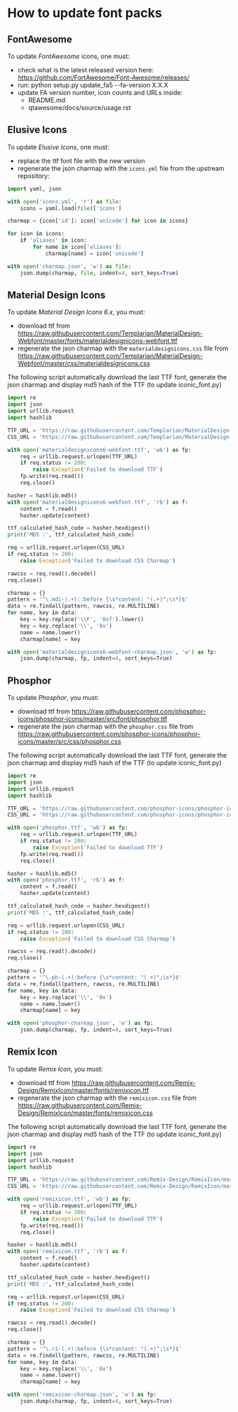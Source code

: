 # How to update font packs

## FontAwesome

To update _FontAwesome_ icons, one must:

- check what is the latest released version here: https://github.com/FortAwesome/Font-Awesome/releases/
- run: python setup.py update_fa5 --fa-version X.X.X
- update FA version number, icon counts and URLs inside:
  - README.md
  - qtawesome/docs/source/usage.rst

## Elusive Icons

To update _Elusive Icons_, one must:

- replace the ttf font file with the new version
- regenerate the json charmap with the `icons.yml` file from the upstream repository:

```Python
import yaml, json

with open('icons.yml', 'r') as file:
    icons = yaml.load(file)['icons']

charmap = {icon['id']: icon['unicode'] for icon in icons}

for icon in icons:
    if 'aliases' in icon:
        for name in icon['aliases']:
            charmap[name] = icon['unicode']

with open('charmap.json', 'w') as file:
    json.dump(charmap, file, indent=4, sort_keys=True)
```

## Material Design Icons

To update _Material Design Icons 6.x_, you must:

- download ttf from <https://raw.githubusercontent.com/Templarian/MaterialDesign-Webfont/master/fonts/materialdesignicons-webfont.ttf>
- regenerate the json charmap with the `materialdesignicons.css` file from <https://raw.githubusercontent.com/Templarian/MaterialDesign-Webfont/master/css/materialdesignicons.css>

The following script automatically download the last TTF font, generate the json charmap and display md5 hash of the TTF (to update iconic_font.py)

```Python
import re
import json
import urllib.request
import hashlib

TTF_URL = 'https://raw.githubusercontent.com/Templarian/MaterialDesign-Webfont/master/fonts/materialdesignicons-webfont.ttf'
CSS_URL = 'https://raw.githubusercontent.com/Templarian/MaterialDesign-Webfont/master/css/materialdesignicons.css'

with open('materialdesignicons6-webfont.ttf', 'wb') as fp:
    req = urllib.request.urlopen(TTF_URL)
    if req.status != 200:
        raise Exception('Failed to download TTF')
    fp.write(req.read())
    req.close()

hasher = hashlib.md5()
with open('materialdesignicons6-webfont.ttf', 'rb') as f:
    content = f.read()
    hasher.update(content)

ttf_calculated_hash_code = hasher.hexdigest()
print('MD5 :', ttf_calculated_hash_code)

req = urllib.request.urlopen(CSS_URL)
if req.status != 200:
    raise Exception('Failed to download CSS Charmap')

rawcss = req.read().decode()
req.close()

charmap = {}
pattern = '^\.mdi-(.+)::before {\s*content: "(.+)";\s*}$'
data = re.findall(pattern, rawcss, re.MULTILINE)
for name, key in data:
    key = key.replace('\\F', '0xf').lower()
    key = key.replace('\\', '0x')
    name = name.lower()
    charmap[name] = key

with open('materialdesignicons6-webfont-charmap.json', 'w') as fp:
    json.dump(charmap, fp, indent=4, sort_keys=True)

```

## Phosphor

To update _Phosphor_, you must:

- download ttf from <https://raw.githubusercontent.com/phosphor-icons/phosphor-icons/master/src/font/phosphor.ttf>
- regenerate the json charmap with the `phosphor.css` file from <https://raw.githubusercontent.com/phosphor-icons/phosphor-icons/master/src/css/phosphor.css>

The following script automatically download the last TTF font, generate the json charmap and display md5 hash of the TTF (to update iconic_font.py)

```Python
import re
import json
import urllib.request
import hashlib

TTF_URL = 'https://raw.githubusercontent.com/phosphor-icons/phosphor-icons/master/src/font/phosphor.ttf'
CSS_URL = 'https://raw.githubusercontent.com/phosphor-icons/phosphor-icons/master/src/css/phosphor.css'

with open('phosphor.ttf', 'wb') as fp:
    req = urllib.request.urlopen(TTF_URL)
    if req.status != 200:
        raise Exception('Failed to download TTF')
    fp.write(req.read())
    req.close()

hasher = hashlib.md5()
with open('phosphor.ttf', 'rb') as f:
    content = f.read()
    hasher.update(content)

ttf_calculated_hash_code = hasher.hexdigest()
print('MD5 :', ttf_calculated_hash_code)

req = urllib.request.urlopen(CSS_URL)
if req.status != 200:
    raise Exception('Failed to download CSS Charmap')

rawcss = req.read().decode()
req.close()

charmap = {}
pattern = '^\.ph-(.+):before {\s*content: "(.+)";\s*}$'
data = re.findall(pattern, rawcss, re.MULTILINE)
for name, key in data:
    key = key.replace('\\', '0x')
    name = name.lower()
    charmap[name] = key

with open('phosphor-charmap.json', 'w') as fp:
    json.dump(charmap, fp, indent=4, sort_keys=True)

```

## Remix Icon

To update _Remix Icon_, you must:

- download ttf from <https://raw.githubusercontent.com/Remix-Design/RemixIcon/master/fonts/remixicon.ttf>
- regenerate the json charmap with the `remixicon.css` file from <https://raw.githubusercontent.com/Remix-Design/RemixIcon/master/fonts/remixicon.css>

The following script automatically download the last TTF font, generate the json charmap and display md5 hash of the TTF (to update iconic_font.py)

```Python
import re
import json
import urllib.request
import hashlib

TTF_URL = 'https://raw.githubusercontent.com/Remix-Design/RemixIcon/master/fonts/remixicon.ttf'
CSS_URL = 'https://raw.githubusercontent.com/Remix-Design/RemixIcon/master/fonts/remixicon.css'

with open('remixicon.ttf', 'wb') as fp:
    req = urllib.request.urlopen(TTF_URL)
    if req.status != 200:
        raise Exception('Failed to download TTF')
    fp.write(req.read())
    req.close()

hasher = hashlib.md5()
with open('remixicon.ttf', 'rb') as f:
    content = f.read()
    hasher.update(content)

ttf_calculated_hash_code = hasher.hexdigest()
print('MD5 :', ttf_calculated_hash_code)

req = urllib.request.urlopen(CSS_URL)
if req.status != 200:
    raise Exception('Failed to download CSS Charmap')

rawcss = req.read().decode()
req.close()

charmap = {}
pattern = '^\.ri-(.+):before {\s*content: "(.+)";\s*}$'
data = re.findall(pattern, rawcss, re.MULTILINE)
for name, key in data:
    key = key.replace('\\', '0x')
    name = name.lower()
    charmap[name] = key

with open('remixicon-charmap.json', 'w') as fp:
    json.dump(charmap, fp, indent=4, sort_keys=True)

```
